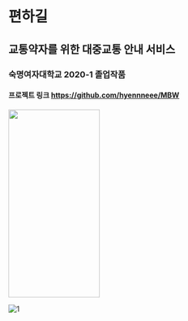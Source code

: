 # 편하길
## 교통약자를 위한 대중교통 안내 서비스
### 숙명여자대학교 2020-1 졸업작품
#### 프로젝트 링크 https://github.com/hyennneee/MBW
<img src="https://user-images.githubusercontent.com/37061717/109257396-68b49200-783b-11eb-89c0-4592604f2c28.jpg" width="180" height="370">

![1](https://user-images.githubusercontent.com/37061717/129391503-484bd93c-c012-4a8a-bc90-7f384da6314c.gif)
